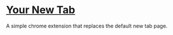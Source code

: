 # [Your New Tab](https://chrome.google.com/webstore/detail/your-new-tab/dcdioppilifbdmgdacfnfobmlpaecgnm)

A simple chrome extension that replaces the default new tab page.
